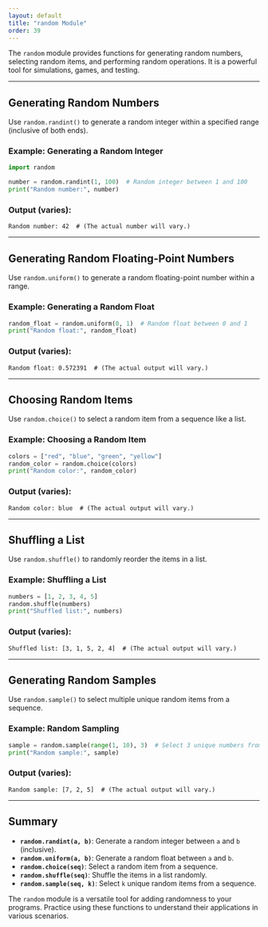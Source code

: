 ```yaml
---
layout: default
title: "random Module"
order: 39
---
```


The `random` module provides functions for generating random numbers, selecting random items, and performing random operations. It is a powerful tool for simulations, games, and testing.

---

## Generating Random Numbers

Use `random.randint()` to generate a random integer within a specified range (inclusive of both ends).

### Example: Generating a Random Integer

```python
import random

number = random.randint(1, 100)  # Random integer between 1 and 100
print("Random number:", number)
```

### Output (varies):

```plaintext
Random number: 42  # (The actual number will vary.)
```

---

## Generating Random Floating-Point Numbers

Use `random.uniform()` to generate a random floating-point number within a range.

### Example: Generating a Random Float

```python
random_float = random.uniform(0, 1)  # Random float between 0 and 1
print("Random float:", random_float)
```

### Output (varies):

```plaintext
Random float: 0.572391  # (The actual output will vary.)
```

---

## Choosing Random Items

Use `random.choice()` to select a random item from a sequence like a list.

### Example: Choosing a Random Item

```python
colors = ["red", "blue", "green", "yellow"]
random_color = random.choice(colors)
print("Random color:", random_color)
```

### Output (varies):

```plaintext
Random color: blue  # (The actual output will vary.)
```

---

## Shuffling a List

Use `random.shuffle()` to randomly reorder the items in a list.

### Example: Shuffling a List

```python
numbers = [1, 2, 3, 4, 5]
random.shuffle(numbers)
print("Shuffled list:", numbers)
```

### Output (varies):

```plaintext
Shuffled list: [3, 1, 5, 2, 4]  # (The actual output will vary.)
```

---

## Generating Random Samples

Use `random.sample()` to select multiple unique random items from a sequence.

### Example: Random Sampling

```python
sample = random.sample(range(1, 10), 3)  # Select 3 unique numbers from 1 to 9
print("Random sample:", sample)
```

### Output (varies):

```plaintext
Random sample: [7, 2, 5]  # (The actual output will vary.)
```

---

## Summary

- **`random.randint(a, b)`**: Generate a random integer between `a` and `b` (inclusive).
- **`random.uniform(a, b)`**: Generate a random float between `a` and `b`.
- **`random.choice(seq)`**: Select a random item from a sequence.
- **`random.shuffle(seq)`**: Shuffle the items in a list randomly.
- **`random.sample(seq, k)`**: Select `k` unique random items from a sequence.

The `random` module is a versatile tool for adding randomness to your programs. Practice using these functions to understand their applications in various scenarios.

